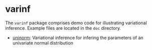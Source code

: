 varinf
======

The `varinf` package comprises demo code for illustrating variational inference.
Example files are located in the `doc` directory.

 * [uninorm](http://nbviewer.ipython.org/github/cangermueller/varinf/blob/master/doc/uninorm.ipynb): Variational inference for infering the parameters of an univariate normal distribution

